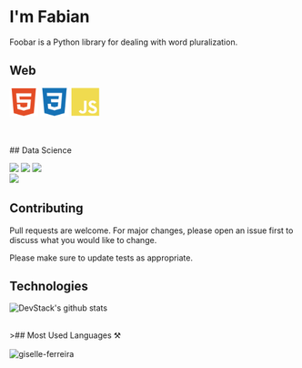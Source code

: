 # I'm Fabian

Foobar is a Python library for dealing with word pluralization.


## Web
<p align="left">
  <img src="https://raw.githubusercontent.com/devicons/devicon/master/icons/html5/html5-plain.svg" width="50">
  <img src="https://raw.githubusercontent.com/devicons/devicon/master/icons/css3/css3-plain.svg" width="50">
  <img src="https://raw.githubusercontent.com/devicons/devicon/master/icons/javascript/javascript-plain.svg" width="50">
</p>
<br>
<br> 
## Data Science
<p align="left">
  <img src="https://cdn.jsdelivr.net/gh/devicons/devicon/icons/python/python-original.svg" width="50"> 
  <img src="https://cdn.jsdelivr.net/gh/devicons/devicon/icons/numpy/numpy-original-wordmark.svg" width="40">
  <img src="https://cdn.jsdelivr.net/gh/devicons/devicon/icons/pandas/pandas-original-wordmark.svg" width="40">
  <br>
  <img src="https://cdn.jsdelivr.net/gh/devicons/devicon/icons/r/r-original.svg" width="50">
</p>  


## Contributing
Pull requests are welcome. For major changes, please open an issue first to discuss what you would like to change.

Please make sure to update tests as appropriate.

## Technologies
![DevStack's github stats](https://github-readme-stats.vercel.app/api?username=faespa)


<br>
>## Most Used Languages ⚒️
<p><img align="center" src="https://github-readme-stats.vercel.app/api/top-langs?username=faespa&show_icons=true&locale=en&layout=compact&title_color=fff&text_color=f8f8f2&hide=java&bg_color=171c24" alt="giselle-ferreira" /></p>
<br>
